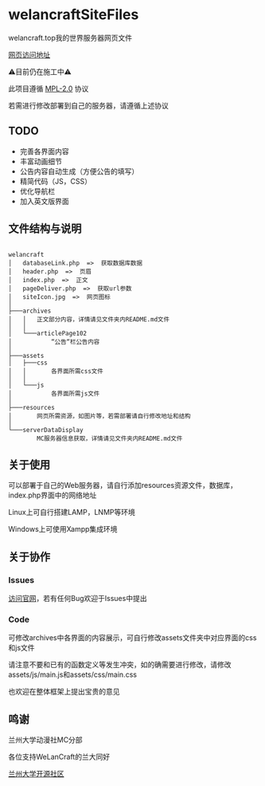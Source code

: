 # welancraftSiteFiles
welancraft.top我的世界服务器网页文件

[网页访问地址](https://mc.royenheart.com)

⚠目前仍在施工中⚠

此项目遵循 [MPL-2.0](https://github.com/royenheart/welancraftSiteFiles/blob/main/LICENSE) 协议

若需进行修改部署到自己的服务器，请遵循上述协议

## TODO

- 完善各界面内容
- 丰富动画细节
- 公告内容自动生成（方便公告的填写）
- 精简代码（JS，CSS）
- 优化导航栏
- 加入英文版界面

## 文件结构与说明

```intro

welancraft
│   databaseLink.php  =>  获取数据库数据
│   header.php  =>  页眉
│   index.php  =>  正文
│   pageDeliver.php  =>  获取url参数
│   siteIcon.jpg  =>  网页图标
│
├───archives
│   │   正文部分内容，详情请见文件夹内README.md文件
│   │
│   └───articlePage102
│           “公告“栏公告内容
│
├───assets
│   ├───css
│   │       各界面所需css文件
│   │
│   └───js
│           各界面所需js文件
│
├───resources
│       网页所需资源，如图片等，若需部署请自行修改地址和结构
│
└───serverDataDisplay
        MC服务器信息获取，详情请见文件夹内README.md文件

```

## 关于使用

可以部署于自己的Web服务器，请自行添加resources资源文件，数据库，index.php界面中的网络地址

Linux上可自行搭建LAMP，LNMP等环境

Windows上可使用Xampp集成环境

## 关于协作

### Issues

[访问官网](https://mc.royenheart.com)，若有任何Bug欢迎于Issues中提出

### Code

可修改archives中各界面的内容展示，可自行修改assets文件夹中对应界面的css和js文件

请注意不要和已有的函数定义等发生冲突，如的确需要进行修改，请修改assets/js/main.js和assets/css/main.css

也欢迎在整体框架上提出宝贵的意见

## 鸣谢

兰州大学动漫社MC分部

各位支持WeLanCraft的兰大同好

[兰州大学开源社区](https://github.com/LZUOSS)